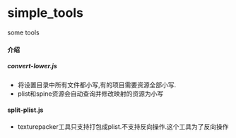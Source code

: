 # simple_tools
some tools 


#### 介绍
##### convert-lower.js
- 将设置目录中所有文件都小写,有的项目需要资源全部小写.
- plist和spine资源会自动查询并修改映射的资源为小写

#### split-plist.js
- texturepacker工具只支持打包成plist.不支持反向操作.这个工具为了反向操作